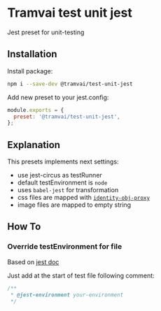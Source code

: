 # Tramvai test unit jest

Jest preset for unit-testing

## Installation

Install package:

```bash
npm i --save-dev @tramvai/test-unit-jest
```

Add new preset to your jest.config:

```js
module.exports = {
  preset: '@tramvai/test-unit-jest',
};
```

## Explanation

This presets implements next settings:

- use jest-circus as testRunner
- default testEnvironment is `node`
- uses `babel-jest` for transformation
- css files are mapped with [`identity-obj-proxy`](https://www.npmjs.com/package/identity-obj-proxy)
- image files are mapped to empty string

## How To

### Override testEnvironment for file

Based on [jest doc](https://jestjs.io/docs/configuration#testenvironment-string)

Just add at the start of test file following comment:

```ts
/**
 * @jest-environment your-environment
 */
```
